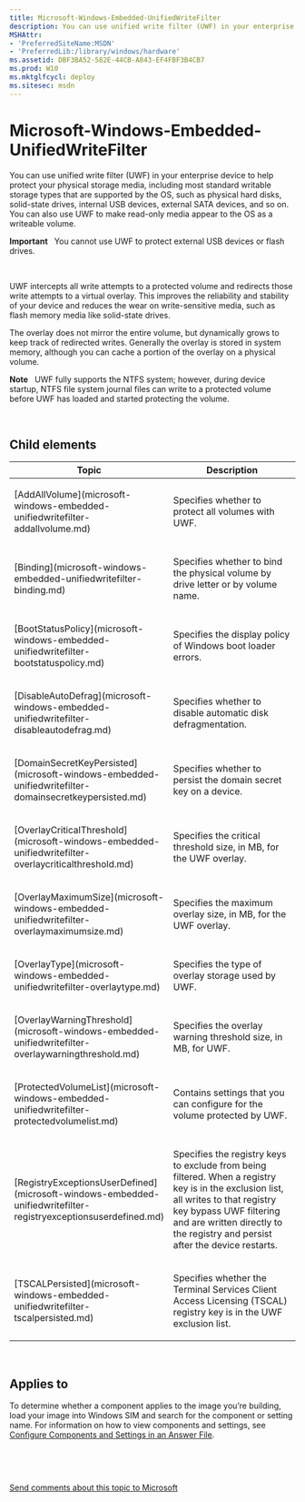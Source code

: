 ```yaml
---
title: Microsoft-Windows-Embedded-UnifiedWriteFilter
description: You can use unified write filter (UWF) in your enterprise device to help protect your physical storage media, including most standard writable storage types that are supported by the OS, such as physical hard disks, solid-state drives, internal USB devices, external SATA devices, and so on. You can also use UWF to make read-only media appear to the OS as a writeable volume.Important  You cannot use UWF to protect external USB devices or flash drives.� UWF intercepts all write attempts to a protected volume and redirects those write attempts to a virtual overlay. This improves the reliability and stability of your device and reduces the wear on write-sensitive media, such as flash memory media like solid-state drives.The overlay does not mirror the entire volume, but dynamically grows to keep track of redirected writes. Generally the overlay is stored in system memory, although you can cache a portion of the overlay on a physical volume.Note � UWF fully supports the NTFS system; however, during device startup, NTFS file system journal files can write to a protected volume before UWF has loaded and started protecting the volume. .
MSHAttr:
- 'PreferredSiteName:MSDN'
- 'PreferredLib:/library/windows/hardware'
ms.assetid: DBF3BA52-582E-44CB-A843-EF4FBF3B4CB7
ms.prod: W10
ms.mktglfcycl: deploy
ms.sitesec: msdn
---
```


# Microsoft-Windows-Embedded-UnifiedWriteFilter


You can use unified write filter (UWF) in your enterprise device to help protect your physical storage media, including most standard writable storage types that are supported by the OS, such as physical hard disks, solid-state drives, internal USB devices, external SATA devices, and so on. You can also use UWF to make read-only media appear to the OS as a writeable volume.

**Important**  
You cannot use UWF to protect external USB devices or flash drives.

 

UWF intercepts all write attempts to a protected volume and redirects those write attempts to a virtual overlay. This improves the reliability and stability of your device and reduces the wear on write-sensitive media, such as flash memory media like solid-state drives.

The overlay does not mirror the entire volume, but dynamically grows to keep track of redirected writes. Generally the overlay is stored in system memory, although you can cache a portion of the overlay on a physical volume.

**Note**  
UWF fully supports the NTFS system; however, during device startup, NTFS file system journal files can write to a protected volume before UWF has loaded and started protecting the volume.

 

## Child elements


<table>
<colgroup>
<col width="50%" />
<col width="50%" />
</colgroup>
<thead>
<tr class="header">
<th>Topic</th>
<th>Description</th>
</tr>
</thead>
<tbody>
<tr class="odd">
<td><p>[AddAllVolume](microsoft-windows-embedded-unifiedwritefilter-addallvolume.md)</p></td>
<td><p>Specifies whether to protect all volumes with UWF.</p></td>
</tr>
<tr class="even">
<td><p>[Binding](microsoft-windows-embedded-unifiedwritefilter-binding.md)</p></td>
<td><p>Specifies whether to bind the physical volume by drive letter or by volume name.</p></td>
</tr>
<tr class="odd">
<td><p>[BootStatusPolicy](microsoft-windows-embedded-unifiedwritefilter-bootstatuspolicy.md)</p></td>
<td><p>Specifies the display policy of Windows boot loader errors.</p></td>
</tr>
<tr class="even">
<td><p>[DisableAutoDefrag](microsoft-windows-embedded-unifiedwritefilter-disableautodefrag.md)</p></td>
<td><p>Specifies whether to disable automatic disk defragmentation.</p></td>
</tr>
<tr class="odd">
<td><p>[DomainSecretKeyPersisted](microsoft-windows-embedded-unifiedwritefilter-domainsecretkeypersisted.md)</p></td>
<td><p>Specifies whether to persist the domain secret key on a device.</p></td>
</tr>
<tr class="even">
<td><p>[OverlayCriticalThreshold](microsoft-windows-embedded-unifiedwritefilter-overlaycriticalthreshold.md)</p></td>
<td><p>Specifies the critical threshold size, in MB, for the UWF overlay.</p></td>
</tr>
<tr class="odd">
<td><p>[OverlayMaximumSize](microsoft-windows-embedded-unifiedwritefilter-overlaymaximumsize.md)</p></td>
<td><p>Specifies the maximum overlay size, in MB, for the UWF overlay.</p></td>
</tr>
<tr class="even">
<td><p>[OverlayType](microsoft-windows-embedded-unifiedwritefilter-overlaytype.md)</p></td>
<td><p>Specifies the type of overlay storage used by UWF.</p></td>
</tr>
<tr class="odd">
<td><p>[OverlayWarningThreshold](microsoft-windows-embedded-unifiedwritefilter-overlaywarningthreshold.md)</p></td>
<td><p>Specifies the overlay warning threshold size, in MB, for UWF.</p></td>
</tr>
<tr class="even">
<td><p>[ProtectedVolumeList](microsoft-windows-embedded-unifiedwritefilter-protectedvolumelist.md)</p></td>
<td><p>Contains settings that you can configure for the volume protected by UWF.</p></td>
</tr>
<tr class="odd">
<td><p>[RegistryExceptionsUserDefined](microsoft-windows-embedded-unifiedwritefilter-registryexceptionsuserdefined.md)</p></td>
<td><p>Specifies the registry keys to exclude from being filtered. When a registry key is in the exclusion list, all writes to that registry key bypass UWF filtering and are written directly to the registry and persist after the device restarts.</p></td>
</tr>
<tr class="even">
<td><p>[TSCALPersisted](microsoft-windows-embedded-unifiedwritefilter-tscalpersisted.md)</p></td>
<td><p>Specifies whether the Terminal Services Client Access Licensing (TSCAL) registry key is in the UWF exclusion list.</p></td>
</tr>
</tbody>
</table>

 

## Applies to


To determine whether a component applies to the image you’re building, load your image into Windows SIM and search for the component or setting name. For information on how to view components and settings, see [Configure Components and Settings in an Answer File](https://msdn.microsoft.com/library/windows/hardware/dn915078).

 

 

[Send comments about this topic to Microsoft](mailto:wsddocfb@microsoft.com?subject=Documentation%20feedback%20%5Bp_unattend\p_unattend%5D:%20Microsoft-Windows-Embedded-UnifiedWriteFilter%20%20RELEASE:%20%2810/3/2016%29&body=%0A%0APRIVACY%20STATEMENT%0A%0AWe%20use%20your%20feedback%20to%20improve%20the%20documentation.%20We%20don't%20use%20your%20email%20address%20for%20any%20other%20purpose,%20and%20we'll%20remove%20your%20email%20address%20from%20our%20system%20after%20the%20issue%20that%20you're%20reporting%20is%20fixed.%20While%20we're%20working%20to%20fix%20this%20issue,%20we%20might%20send%20you%20an%20email%20message%20to%20ask%20for%20more%20info.%20Later,%20we%20might%20also%20send%20you%20an%20email%20message%20to%20let%20you%20know%20that%20we've%20addressed%20your%20feedback.%0A%0AFor%20more%20info%20about%20Microsoft's%20privacy%20policy,%20see%20http://privacy.microsoft.com/default.aspx. "Send comments about this topic to Microsoft")




